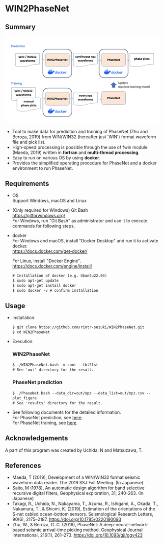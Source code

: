 # WIN2PhaseNet
## Summary

![](docs/assets/WIN2NPZ_overview.png)
 
* Tool to make data for prediction and training of PhaseNet (Zhu and Beroza, 2019) from WIN/WIN32 (hereafter just 'WIN') format waveform file and pick list.
* High-speed processing is possible through the use of fwin module (Maeda, 2019) written in **fortran** and **multi-thread processing**.
* Easy to run on various OS by using **docker**.
* Provides the simplified operating procedure for PhaseNet and a docker environment to run PhaseNet.

## Requirements
* OS <br>
  Support Windows, macOS and Linux

* (Only required for Windows) Git Bash <br>
  https://gitforwindows.org/ <br>
  For Windows, run "Git Bash" as administrator and use it to execute commands for following steps.

* docker <br>
  For Windows and macOS, install "Docker Desktop" and run it to activate docker. <br>
  https://docs.docker.com/get-docker/ <br>

  For Linux, install "Docker Engine". <br>
  https://docs.docker.com/engine/install/ <br>
    ```
    # Installation of docker (e.g. Ubuntu22.04)
    $ sudo apt-get update
    $ sudo apt-get install docker
    $ sudo docker -v # confirm installation
    ```
## Usage
* Installation
  ```
  $ git clone https://github.com/rintr-suzuki/WIN2PhaseNet.git
  $ cd WIN2PhaseNet
  ```

* Execution
  ### WIN2PhaseNet
  ```
  $ ./WIN2PhaseNet.bash -m cont --tbl2lst
  # See 'out' directory for the result.
  ```

  ### PhaseNet prediction
  ```
  $ ./PhaseNet.bash --data_dir=out/npz --data_list=out/npz.csv --plot_figure
  # See 'results' directory for the result.
  ```

* See following documents for the detailed information. <br>
  For PhaseNet prediction, see [here](docs/README-prediction.md). <br>
  For PhaseNet training, see [here](docs/README-training.md). <br>

## Acknowledgements
A part of this program was created by Uchida, N and Matsuzawa, T.

## References
* Maeda, T (2019), Development of a WIN/WIN32 format seismic waveform data reader. The 2019 SSJ Fall Meeting. (In Japanese)
* Saito, M (1978), An automatic design algorithm for band selective recursive digital filters, Geophysical exploration, 31, 240-263. (In Japanese)
* Takagi, R., Uchida, N., Nakayama, T., Azuma, R., Ishigami, A., Okada, T., Nakamura, T., & Shiomi, K. (2019), Estimation of the orientations of the S-net cabled ocean-bottom sensors. Seismological Research Letters, 90(6), 2175–2187. https://doi.org/10.1785/0220190093
* Zhu, W., & Beroza, G. C. (2019), PhaseNet: A deep-neural-network-based seismic arrival-time picking method. Geophysical Journal International, 216(1), 261–273. https://doi.org/10.1093/gji/ggy423